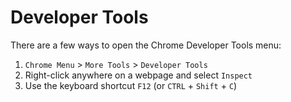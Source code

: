 
# Developer Tools

There are a few ways to open the Chrome Developer Tools menu:

1. `Chrome Menu` > `More Tools` > `Developer Tools`
2. Right-click anywhere on a webpage and select `Inspect`
3. Use the keyboard shortcut `F12` (or `CTRL` + `Shift` + `C`)